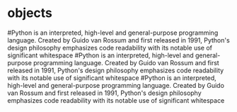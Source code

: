 # objects
#Python is an interpreted, high-level and general-purpose programming language. Created by Guido van Rossum and first released in 1991, Python's design philosophy emphasizes code readability with its notable use of significant whitespace
#Python is an interpreted, high-level and general-purpose programming language. Created by Guido van Rossum and first released in 1991, Python's design philosophy emphasizes code readability with its notable use of significant whitespace
#Python is an interpreted, high-level and general-purpose programming language. Created by Guido van Rossum and first released in 1991, Python's design philosophy emphasizes code readability with its notable use of significant whitespace
